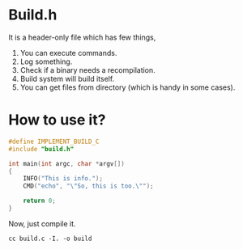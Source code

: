 # Build.h

It is a header-only file which has few things,
1. You can execute commands.
2. Log something.
3. Check if a binary needs a recompilation.
4. Build system will build itself.
5. You can get files from directory (which is handy in some cases).

# How to use it?
```C
#define IMPLEMENT_BUILD_C
#include "build.h"

int main(int argc, char *argv[])
{
    INFO("This is info.");
	CMD("echo", "\"So, this is too.\"");

    return 0;
}
```

Now, just compile it.

```
cc build.c -I. -o build
```
